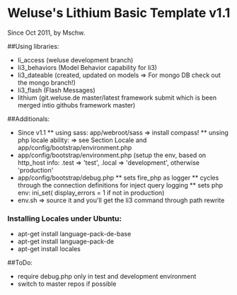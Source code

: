 # Weluse's Lithium Basic Template v1.1
Since Oct 2011, by Mschw.

##Using libraries:
 * li_access (weluse development branch)
 * li3_behaviors (Model Behavior capability for li3)
 * li3_dateable (created, updated on models => For mongo DB check out the mongo branch!)
 * li3_flash (Flash Messages)
 * lithium (git.weluse.de master/latest framework submit which is been merged intio githubs framework master)
 
 ##Additionals:
 * Since v1.1
 ** using sass:  app/webroot/sass => install compass!
 ** unsing php locale ability: => see Section Locale and app/config/bootstrap/environment.php
 * app/config/bootstrap/environment.php (setup the env, based on http_host info: .test => 'test', .local => 'development', otherwise 'production'
 * app/config/bootstrap/debug.php 
 ** sets fire_php as logger
 ** cycles through the connection definitions for inject query logging
 ** sets php env: ini_set( display_errors = 1 if not in production)
 * env.sh => source it and you'll get the li3 command through path rewrite
 
 ### Installing Locales under Ubuntu:
 - apt-get install language-pack-de-base
 - apt-get install language-pack-de
 - apt-get install locales

 ##ToDo:
 * require debug.php only in test and development environment
 * switch to master repos if possible
